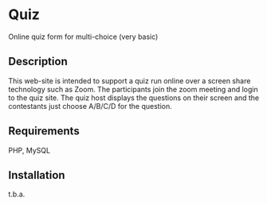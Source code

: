 # Quiz
Online quiz form for multi-choice (very basic)

## Description
This web-site is intended to support a quiz run online over a screen share technology such as Zoom. The participants join the zoom meeting and login to the quiz site. The quiz host displays the questions on their screen and the contestants just choose A/B/C/D for the question.

## Requirements 
PHP, MySQL

## Installation
t.b.a.
